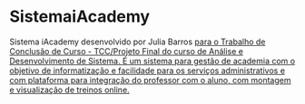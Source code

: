 # SistemaiAcademy
Sistema iAcademy desenvolvido por Julia Barros <a href="https://www.linkedin.com/in/juliabarrosneves/"/> para o Trabalho de Conclusão de Curso - TCC/Projeto Final do curso de Análise e Desenvolvimento de Sistema. É um sistema para gestão de academia com o objetivo de informatização e facilidade para os serviços administrativos e com plataforma para integração do professor com o aluno, com montagem e visualização de treinos online. 
